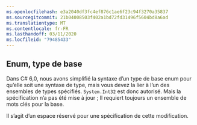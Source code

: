 ```yaml
---
ms.openlocfilehash: e3a2040df3fc4ef876c1ae6f23c94f3270a35837
ms.sourcegitcommit: 21b04008503f402a1bd72fd31496f5604bd8a6ad
ms.translationtype: MT
ms.contentlocale: fr-FR
ms.lasthandoff: 03/11/2020
ms.locfileid: "79485433"
---
```

## <a name="enum-base-type"></a>Enum, type de base

Dans C# 6,0, nous avons simplifié la syntaxe d’un type de base enum pour qu’elle soit une syntaxe de type, mais vous devez la lier à l’un des ensembles de types spécifiés. `System.Int32` est donc autorisé. Mais la spécification n’a pas été mise à jour ; Il requiert toujours un ensemble de mots clés pour la base.

Il s’agit d’un espace réservé pour une spécification de cette modification.
